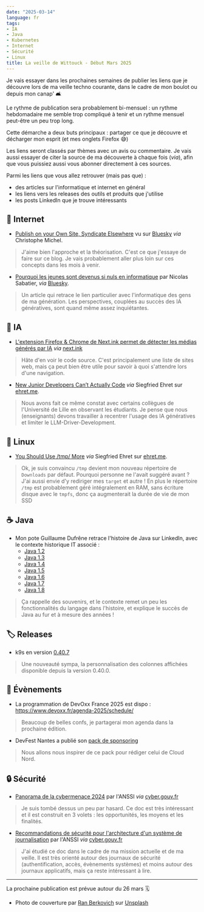 ```yaml
---
date: "2025-03-14"
language: fr
tags:
- IA
- Java
- Kubernetes
- Internet
- Sécurité
- Linux
title: La veille de Wittouck - Début Mars 2025
---
```


Je vais essayer dans les prochaines semaines de publier les liens que je découvre lors de ma veille techno courante, dans le cadre de mon boulot ou depuis mon canap' 🛋️

Le rythme de publication sera probablement bi-mensuel : un rythme hebdomadaire me semble trop compliqué à tenir et un rythme mensuel peut-être un peu trop long.

Cette démarche a deux buts principaux : partager ce que je découvre et décharger mon esprit (et mes onglets Firefox 😅)

Les liens seront classés par thèmes avec un avis ou commentaire.
Je vais aussi essayer de citer la source de ma découverte à chaque fois (_via_), afin que vous puissiez aussi vous abonner directement à ces sources.

Parmi les liens que vous allez retrouver (mais pas que) :

* des articles sur l'informatique et internet en général
* les liens vers les releases des outils et produits que j'utilise
* les posts LinkedIn que je trouve intéressants

## 🛜 Internet

* [Publish on your Own Site, Syndicate Elsewhere](https://indieweb.org/POSSE) vu sur [Bluesky](https://bsky.app/profile/christopheml.fr/post/3ljspbggvok2d) _via_ Christophe Michel.

> J'aime bien l'approche et la théorisation. C'est ce que j'essaye de faire sur ce blog. Je vais probablement aller plus loin sur ces concepts dans les mois à venir.

* [Pourquoi les jeunes sont devenus si nuls en informatique](https://www.mac4ever.com/societe/187334-pourquoi-les-jeunes-sont-devenus-si-nuls-en-informatique) par Nicolas Sabatier, _via_ [Bluesky](https://bsky.app/profile/nolotec.bsky.social/post/3litzcyzrbx26).

> Un article qui retrace le lien particulier avec l'informatique des gens de ma génération. Les perspectives, couplées au succès des IA génératives, sont quand même assez inquiétantes.

## 🤖 IA

* [L'extension Firefox & Chrome de Next.ink permet de détecter les médias générés par IA](https://next.ink/171509/alerte-genia-notre-extension-debarque-sur-firefox-android-et-identifie-2-000-sites/) _via_ [next.ink](https://next.ink/)

> Hâte d'en voir le code source. C'est principalement une liste de sites web, mais ça peut bien être utile pour savoir à quoi s'attendre lors d'une navigation.

* [New Junior Developers Can’t Actually Code](https://nmn.gl/blog/ai-and-learning) _via_ Siegfried Ehret sur [ehret.me](https://ehret.me/news-from-last-month/202503-developer).

> Nous avons fait ce même constat avec certains collègues de l'Université de Lille en observant les étudiants. Je pense que nous (enseignants) devons travailler à recentrer l'usage des IA génératives et limiter le LLM-Driver-Development.

## 🐧 Linux

* [You Should Use /tmp/ More](https://atthis.link/blog/2025/58671.html) _via_ Siegfried Ehret sur [ehret.me](https://ehret.me/news-from-last-month/202503-developer).

> Ok, je suis convaincu `/tmp` devient mon nouveau répertoire de `Downloads` par défaut. Pourquoi personne ne l'avait suggéré avant ? J'ai aussi envie d'y rediriger mes `target` et autre ! En plus le répertoire `/tmp` est probablement géré intégralement en RAM, sans écriture disque avec le `tmpfs`, donc ça augmenterait la durée de vie de mon SSD

## ☕ Java

* Mon pote Guillaume Dufrêne retrace l'histoire de Java sur LinkedIn, avec le contexte historique IT associé :
  * [Java 1.2](https://www.linkedin.com/posts/guillaume-dufr%C3%AAne-90179410_java-activity-7302617575677480961-Z9ZO?utm_source=share&utm_medium=member_desktop&rcm=ACoAAAnJockBYMCZmKvFfK2Ytyqf-fRZDwyzaKc)
  * [Java 1.3](https://www.linkedin.com/posts/guillaume-dufr%C3%AAne-90179410_javaone-java-daezveloppement-activity-7302979942772822018-uho5?utm_source=share&utm_medium=member_desktop&rcm=ACoAAAnJockBYMCZmKvFfK2Ytyqf-fRZDwyzaKc)
  * [Java 1.4](https://www.linkedin.com/posts/guillaume-dufr%C3%AAne-90179410_javaone-java-daezveloppement-activity-7302979942772822018-uho5?utm_source=share&utm_medium=member_desktop&rcm=ACoAAAnJockBYMCZmKvFfK2Ytyqf-fRZDwyzaKc)
  * [Java 1.5](https://www.linkedin.com/posts/guillaume-dufr%C3%AAne-90179410_maven-svn-ubuntu-activity-7303704720794083328-1Lkj?utm_source=share&utm_medium=member_desktop&rcm=ACoAAAnJockBYMCZmKvFfK2Ytyqf-fRZDwyzaKc)
  * [Java 1.6](https://www.linkedin.com/posts/guillaume-dufr%C3%AAne-90179410_soap-rest-jpa-activity-7304791908348801024-nKXS?utm_source=share&utm_medium=member_desktop&rcm=ACoAAAnJockBYMCZmKvFfK2Ytyqf-fRZDwyzaKc)
  * [Java 1.7](https://www.linkedin.com/posts/guillaume-dufr%C3%AAne-90179410_android-wikeo-spring-activity-7305154301553766401-4T7q?utm_source=share&utm_medium=member_desktop&rcm=ACoAAAnJockBYMCZmKvFfK2Ytyqf-fRZDwyzaKc)
  * [Java 1.8](https://www.linkedin.com/posts/guillaume-dufr%C3%AAne-90179410_ruby-rails-prestashop-activity-7305516664895262720-5wM9?utm_source=share&utm_medium=member_desktop&rcm=ACoAAAnJockBYMCZmKvFfK2Ytyqf-fRZDwyzaKc)

> Ça rappelle des souvenirs, et le contexte remet un peu les fonctionnalités du langage dans l'histoire, et explique le succès de Java au fur et à mesure des années !

## 🏷️ Releases

 * k9s en version [0.40.7](https://github.com/derailed/k9s/releases/tag/v0.40.7)

> Une nouveauté sympa, la personnalisation des colonnes affichées disponible depuis la version 0.40.0.

## 🎫 Évènements

* La programmation de DevOxx France 2025 est dispo : https://www.devoxx.fr/agenda-2025/schedule/

> Beaucoup de belles confs, je partagerai mon agenda dans la prochaine édition.

* DevFest Nantes a publié son [pack de sponsoring](https://docs.google.com/presentation/d/14CUEDTIynRDDbDzWFeYzicSSsrOyz4zoJgotskWm0X8/edit#slide=id.g33ca69c931d_0_289)

> Nous allons nous inspirer de ce pack pour rédiger celui de Cloud Nord.

## 🔒 Sécurité

* [Panorama de la cybermenace 2024](https://cyber.gouv.fr/publications/panorama-de-la-cybermenace-2024) par l'ANSSI _via_ [cyber.gouv.fr](https://cyber.gouv.fr)

> Je suis tombé dessus un peu par hasard. Ce doc est très intéressant et il est construit en 3 volets : les opportunités, les moyens et les finalités.

* [Recommandations de sécurité pour l'architecture d'un système de journalisation](https://cyber.gouv.fr/publications/recommandations-de-securite-pour-larchitecture-dun-systeme-de-journalisation) par l'ANSSI _via_ [cyber.gouv.fr](https://cyber.gouv.fr)

> J'ai étudié ce doc dans le cadre de ma mission actuelle et de ma veille. Il est très orienté autour des journaux de sécurité (authentification, accès, évènements systèmes) et moins autour des journaux applicatifs, mais ça reste intéressant à lire.

---

La prochaine publication est prévue autour du 26 mars 🗓️

* Photo de couverture par [Ran Berkovich](https://unsplash.com/@berko?utm_content=creditCopyText&utm_medium=referral&utm_source=unsplash) sur [Unsplash](https://unsplash.com/photos/close-up-selective-focus-photo-of-black-binoculars-kSLNVacFehs?utm_content=creditCopyText&utm_medium=referral&utm_source=unsplash)
      